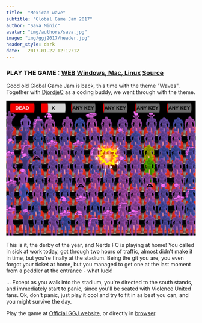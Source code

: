 ```yaml
---
title:  "Mexican wave"
subtitle: "Global Game Jam 2017"
author: "Sava Minić"
avatar: "img/authors/sava.jpg"
image: "img/ggj2017/header.jpg"
header_style: dark
date:   2017-01-22 12:12:12
---
```


### PLAY THE GAME : [WEB](http://sava.ninja/GGJ2017/) [Windows, Mac, Linux](http://ggj.s3.amazonaws.com/games/2017/01/22/1550/mexicanwave_ggj2017.zip) [Source](https://github.com/djcvijic/ggj2017)

Good old Global Game Jam is back, this time with the theme "Waves".
Together with [DjordjeC](https://www.facebook.com/Junit8) as a coding buddy, we went through with the theme.


<img class="def_image" src="/img/ggj2017/shot1.jpg" />

This is it, the derby of the year, and Nerds FC is playing at home! You called in sick at work today, got through two hours of traffic, almost didn't make it in time, but you're finally at the stadium. Being the git you are, you even forgot your ticket at home, but you managed to get one at the last moment from a peddler at the entrance - what luck!

... Except as you walk into the stadium, you're directed to the south stands, and immediately start to panic, since you'll be seated with Violence United fans. Ok, don't panic, just play it cool and try to fit in as best you can, and you might survive the day.

Play the game at [Official GGJ website](http://globalgamejam.org/2017/games/mexican-wave-0), or directly in [browser](http://sava.ninja/GGJ2017/).

